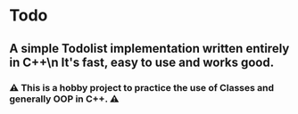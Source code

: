 # Todo

A simple Todolist implementation written entirely in C++\n
It's fast, easy to use and works good.
---
### :warning: This is a hobby project to practice the use of Classes and generally OOP in C++. :warning:
